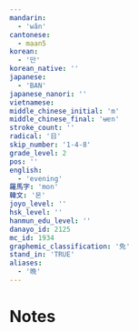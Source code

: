 ```yaml
---
mandarin:
  - 'wǎn'
cantonese:
  - maan5
korean:
  - '만'
korean_native: ''
japanese:
  - 'BAN'
japanese_nanori: ''
vietnamese:
middle_chinese_initial: 'm'
middle_chinese_final: 'ʉɐn'
stroke_count: ''
radical: '日'
skip_number: '1-4-8'
grade_level: 2
pos: ''
english:
  - 'evening'
羅馬字: 'mon'
韓文: '몬'
joyo_level: ''
hsk_level: ''
hanmun_edu_level: ''
danayo_id: 2125
mc_id: 1934
graphemic_classification: '免'
stand_in: 'TRUE'
aliases:
  - '晚'
---
```


# Notes
